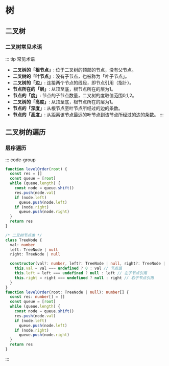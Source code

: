 # 树

## 二叉树

### 二叉树常见术语
::: tip 常见术语
- **二叉树的「根节点」**: 位于二叉树的顶部的节点，没有父节点。
- **二叉树的「叶节点」**: 没有子节点，也被称为「叶子节点」。
- **二叉树的「边」**: 连接两个节点的线段，即节点引用（指针）。
- **节点所在的「层」**: 从顶至底，根节点所在的层为1。
- **节点的「度」**: 节点的子节点数量，二叉树的度取值范围0,1,2。
- **二叉树的「高度」**: 从顶至底，根节点所在的层为1。
- **节点的「深度」**: 从根节点至叶节点所经过的边的条数。
- **节点的「高度」**: 从距离该节点最远的叶节点到该节点所经过的边的条数。
:::

## 二叉树的遍历
### 层序遍历
::: code-group
```js [binary_tree_bfs.js]
function levelOrder(root) {
  const res = []
  const queue = [root]
  while (queue.length) {
    const node = queue.shift()
    res.push(node.val)
    if (node.left)
      queue.push(node.left)
    if (node.right)
      queue.push(node.right)
  }
  return res
}
```
```ts [binary_tree_bfs.ts]
/* 二叉树节点类 */
class TreeNode {
  val: number
  left: TreeNode | null
  right: TreeNode | null

  constructor(val?: number, left?: TreeNode | null, right?: TreeNode | null) {
    this.val = val === undefined ? 0 : val // 节点值
    this.left = left === undefined ? null : left // 左子节点引用
    this.right = right === undefined ? null : right // 右子节点引用
  }
}
function levelOrder(root: TreeNode | null): number[] {
  const res: number[] = []
  const queue = [root]
  while (queue.length) {
    const node = queue.shift()
    res.push(node.val)
    if (node.left)
      queue.push(node.left)
    if (node.right)
      queue.push(node.right)
  }
  return res
}
```
:::
